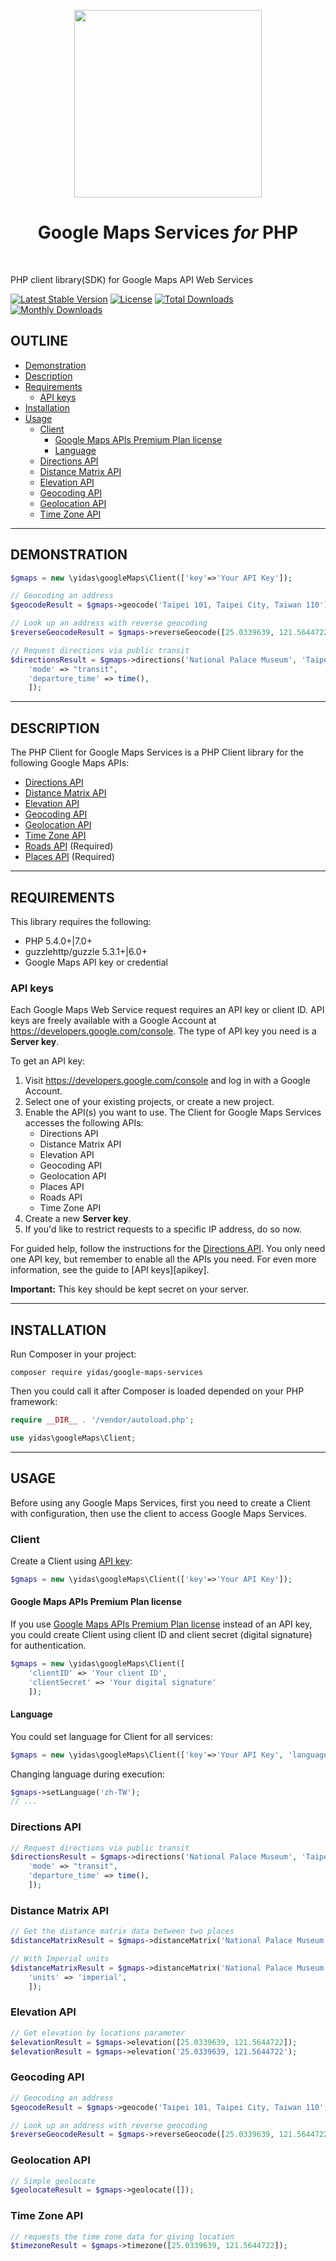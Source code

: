 <p align="center">
    <a href="https://cloud.google.com/maps-platform/" target="_blank">
        <img src="https://cloud.google.com/images/maps-platform/google-maps-lockup.svg" width="300px">
    </a>
    <h1 align="center">Google Maps Services <i>for</i> PHP</h1>
    <br>
</p>

PHP client library(SDK) for Google Maps API Web Services

[![Latest Stable Version](https://poser.pugx.org/yidas/google-maps-services/v/stable?format=flat-square)](https://packagist.org/packages/yidas/google-maps-services)
[![License](https://poser.pugx.org/yidas/google-maps-services/license?format=flat-square)](https://packagist.org/packages/yidas/google-maps-services)
[![Total Downloads](https://poser.pugx.org/yidas/google-maps-services/downloads?format=flat-square)](https://packagist.org/packages/yidas/google-maps-services)
[![Monthly Downloads](https://poser.pugx.org/yidas/google-maps-services/d/monthly?format=flat-square)](https://packagist.org/packages/yidas/google-maps-services)


OUTLINE
-------

- [Demonstration](#demonstration)
- [Description](#description)
- [Requirements](#requirements)
    - [API keys](#api-keys)
- [Installation](#installation)
- [Usage](#usage)
    - [Client](#client)
        - [Google Maps APIs Premium Plan license](#google-maps-apis-premium-plan-license)
        - [Language](#language)
    - [Directions API](#directions-api)
    - [Distance Matrix API](#distance-matrix-api)
    - [Elevation API](#elevation-api)
    - [Geocoding API](#geocoding-api)
    - [Geolocation API](#geolocation-api)
    - [Time Zone API](#time-zone-api)

---

DEMONSTRATION
-------------


```php
$gmaps = new \yidas\googleMaps\Client(['key'=>'Your API Key']);

// Geocoding an address
$geocodeResult = $gmaps->geocode('Taipei 101, Taipei City, Taiwan 110');

// Look up an address with reverse geocoding
$reverseGeocodeResult = $gmaps->reverseGeocode([25.0339639, 121.5644722]);

// Request directions via public transit
$directionsResult = $gmaps->directions('National Palace Museum', 'Taipei 101', [
    'mode' => "transit",
    'departure_time' => time(),
    ]);
```

---


DESCRIPTION
-----------

The PHP Client for Google Maps Services is a PHP Client library for the following Google Maps APIs:

 - [Directions API]
 - [Distance Matrix API]
 - [Elevation API]
 - [Geocoding API]
 - [Geolocation API]
 - [Time Zone API]
 - [Roads API] (Required)
 - [Places API] (Required)

---

REQUIREMENTS
------------
This library requires the following:

- PHP 5.4.0+\|7.0+
- guzzlehttp/guzzle 5.3.1+\|6.0+
- Google Maps API key or credential

### API keys

Each Google Maps Web Service request requires an API key or client ID. API keys
are freely available with a Google Account at
https://developers.google.com/console. The type of API key you need is a
**Server key**.

To get an API key:

 1. Visit https://developers.google.com/console and log in with
    a Google Account.
 2. Select one of your existing projects, or create a new project.
 3. Enable the API(s) you want to use. The Client for Google Maps Services
    accesses the following APIs:
    * Directions API
    * Distance Matrix API
    * Elevation API
    * Geocoding API
    * Geolocation API
    * Places API
    * Roads API
    * Time Zone API
 4. Create a new **Server key**.
 5. If you'd like to restrict requests to a specific IP address, do so now.

For guided help, follow the instructions for the [Directions API][directions-key]. You only need one API key, but remember to enable all the APIs you need.
For even more information, see the guide to [API keys][apikey].

**Important:** This key should be kept secret on your server.

---

INSTALLATION
------------

Run Composer in your project:

    composer require yidas/google-maps-services
    
Then you could call it after Composer is loaded depended on your PHP framework:

```php
require __DIR__ . '/vendor/autoload.php';

use yidas\googleMaps\Client;
```

---

USAGE
-----

Before using any Google Maps Services, first you need to create a Client with configuration, then use the client to access Google Maps Services.

### Client

Create a Client using [API key]((#api-keys)):

```php
$gmaps = new \yidas\googleMaps\Client(['key'=>'Your API Key']);
```

#### Google Maps APIs Premium Plan license

If you use [Google Maps APIs Premium Plan license](https://developers.google.com/maps/documentation/directions/get-api-key#client-id) instead of an API key, you could create Client using client ID and client secret (digital signature) for authentication.

```php
$gmaps = new \yidas\googleMaps\Client([
    'clientID' => 'Your client ID', 
    'clientSecret' => 'Your digital signature'
    ]);
```

#### Language

You could set language for Client for all services:

```php
$gmaps = new \yidas\googleMaps\Client(['key'=>'Your API Key', 'language'=>'zh-TW']);
```

Changing language during execution:

```php
$gmaps->setLanguage('zh-TW');
// ...
```

### Directions API

```php
// Request directions via public transit
$directionsResult = $gmaps->directions('National Palace Museum', 'Taipei 101', [
    'mode' => "transit",
    'departure_time' => time(),
    ]);
```


### Distance Matrix API

```php
// Get the distance matrix data between two places
$distanceMatrixResult = $gmaps->distanceMatrix('National Palace Museum', 'Taipei 101');

// With Imperial units
$distanceMatrixResult = $gmaps->distanceMatrix('National Palace Museum', 'Taipei 101', [
    'units' => 'imperial',
    ]);
```

### Elevation API

```php
// Get elevation by locations parameter
$elevationResult = $gmaps->elevation([25.0339639, 121.5644722]);
$elevationResult = $gmaps->elevation('25.0339639, 121.5644722');
```

### Geocoding API

```php
// Geocoding an address
$geocodeResult = $gmaps->geocode('Taipei 101, Taipei City, Taiwan 110');

// Look up an address with reverse geocoding
$reverseGeocodeResult = $gmaps->reverseGeocode([25.0339639, 121.5644722]);
```

### Geolocation API

```php
// Simple geolocate
$geolocateResult = $gmaps->geolocate([]);
```

### Time Zone API

```php
// requests the time zone data for giving location
$timezoneResult = $gmaps->timezone([25.0339639, 121.5644722]);
```



[Google Maps API Web Services]: https://developers.google.com/maps/documentation/webservices/
[Directions API]: https://developers.google.com/maps/documentation/directions/
[directions-key]: https://developers.google.com/maps/documentation/directions/get-api-key#key
[directions-client-id]: https://developers.google.com/maps/documentation/directions/get-api-key#client-id
[Distance Matrix API]: https://developers.google.com/maps/documentation/distancematrix/
[Elevation API]: https://developers.google.com/maps/documentation/elevation/
[Geocoding API]: https://developers.google.com/maps/documentation/geocoding/
[Geolocation API]: https://developers.google.com/maps/documentation/geolocation/
[Time Zone API]: https://developers.google.com/maps/documentation/timezone/
[Roads API]: https://developers.google.com/maps/documentation/roads/
[Places API]: https://developers.google.com/places/
